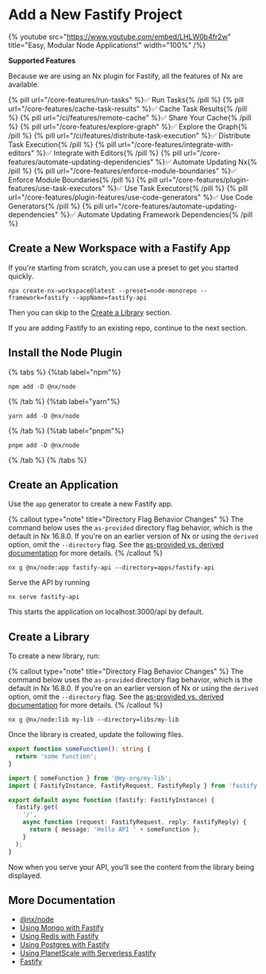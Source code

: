 # Add a New Fastify Project

{% youtube
src="https://www.youtube.com/embed/LHLW0b4fr2w"
title="Easy, Modular Node Applications!"
width="100%" /%}

**Supported Features**

Because we are using an Nx plugin for Fastify, all the features of Nx are available.

{% pill url="/core-features/run-tasks" %}✅ Run Tasks{% /pill %}
{% pill url="/core-features/cache-task-results" %}✅ Cache Task Results{% /pill %}
{% pill url="/ci/features/remote-cache" %}✅ Share Your Cache{% /pill %}
{% pill url="/core-features/explore-graph" %}✅ Explore the Graph{% /pill %}
{% pill url="/ci/features/distribute-task-execution" %}✅ Distribute Task Execution{% /pill %}
{% pill url="/core-features/integrate-with-editors" %}✅ Integrate with Editors{% /pill %}
{% pill url="/core-features/automate-updating-dependencies" %}✅ Automate Updating Nx{% /pill %}
{% pill url="/core-features/enforce-module-boundaries" %}✅ Enforce Module Boundaries{% /pill %}
{% pill url="/core-features/plugin-features/use-task-executors" %}✅ Use Task Executors{% /pill %}
{% pill url="/core-features/plugin-features/use-code-generators" %}✅ Use Code Generators{% /pill %}
{% pill url="/core-features/automate-updating-dependencies" %}✅ Automate Updating Framework Dependencies{% /pill %}

## Create a New Workspace with a Fastify App

If you're starting from scratch, you can use a preset to get you started quickly.

```shell
npx create-nx-workspace@latest --preset=node-monorepo --framework=fastify --appName=fastify-api
```

Then you can skip to the [Create a Library](#create-a-library) section.

If you are adding Fastify to an existing repo, continue to the next section.

## Install the Node Plugin

{% tabs %}
{%tab label="npm"%}

```shell
npm add -D @nx/node
```

{% /tab %}
{%tab label="yarn"%}

```shell
yarn add -D @nx/node
```

{% /tab %}
{%tab label="pnpm"%}

```shell
pnpm add -D @nx/node
```

{% /tab %}
{% /tabs %}

## Create an Application

Use the `app` generator to create a new Fastify app.

{% callout type="note" title="Directory Flag Behavior Changes" %}
The command below uses the `as-provided` directory flag behavior, which is the default in Nx 16.8.0. If you're on an earlier version of Nx or using the `derived` option, omit the `--directory` flag. See the [as-provided vs. derived documentation](/deprecated/as-provided-vs-derived) for more details.
{% /callout %}

```shell
nx g @nx/node:app fastify-api --directory=apps/fastify-api
```

Serve the API by running

```shell
nx serve fastify-api
```

This starts the application on localhost:3000/api by default.

## Create a Library

To create a new library, run:

{% callout type="note" title="Directory Flag Behavior Changes" %}
The command below uses the `as-provided` directory flag behavior, which is the default in Nx 16.8.0. If you're on an earlier version of Nx or using the `derived` option, omit the `--directory` flag. See the [as-provided vs. derived documentation](/deprecated/as-provided-vs-derived) for more details.
{% /callout %}

```shell
nx g @nx/node:lib my-lib --directory=libs/my-lib
```

Once the library is created, update the following files.

```typescript {% fileName="libs/my-lib/src/lib/my-lib.ts" %}
export function someFunction(): string {
  return 'some function';
}
```

```typescript {% fileName="apps/fastify-app/src/app/routes/root.ts" %}
import { someFunction } from '@my-org/my-lib';
import { FastifyInstance, FastifyRequest, FastifyReply } from 'fastify';

export default async function (fastify: FastifyInstance) {
  fastify.get(
    '/',
    async function (request: FastifyRequest, reply: FastifyReply) {
      return { message: 'Hello API ' + someFunction };
    }
  );
}
```

Now when you serve your API, you'll see the content from the library being displayed.

## More Documentation

- [@nx/node](/nx-api/node)
- [Using Mongo with Fastify](/showcase/example-repos/mongo-fastify)
- [Using Redis with Fastify](/showcase/example-repos/redis-fastify)
- [Using Postgres with Fastify](/showcase/example-repos/postgres-fastify)
- [Using PlanetScale with Serverless Fastify](/showcase/example-repos/serverless-fastify-planetscale)
- [Fastify](https://fastify.dev/)
